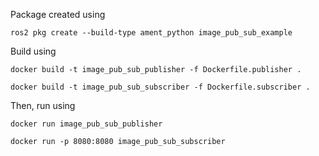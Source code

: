 Package created using 

`ros2 pkg create --build-type ament_python image_pub_sub_example`

Build using

`docker build -t image_pub_sub_publisher -f Dockerfile.publisher .`

`docker build -t image_pub_sub_subscriber -f Dockerfile.subscriber .`

Then, run using

`docker run image_pub_sub_publisher`

`docker run -p 8080:8080 image_pub_sub_subscriber`